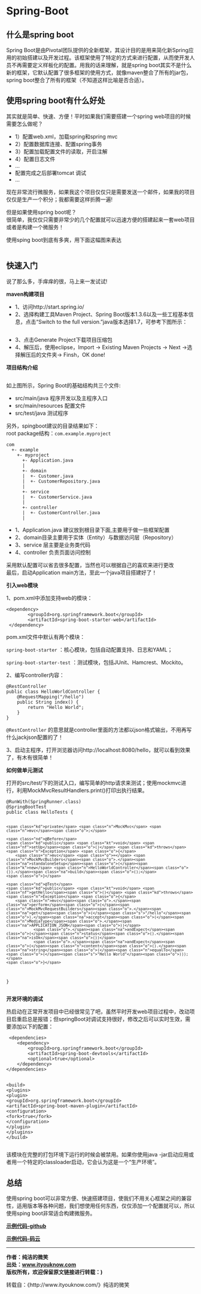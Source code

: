 # Spring-Boot
 <h2 id="什么是spring-boot">什么是spring boot</h2>

<p>Spring Boot是由Pivotal团队提供的全新框架，其设计目的是用来简化新Spring应用的初始搭建以及开发过程。该框架使用了特定的方式来进行配置，从而使开发人员不再需要定义样板化的配置。用我的话来理解，就是spring boot其实不是什么新的框架，它默认配置了很多框架的使用方式，就像maven整合了所有的jar包，spring boot整合了所有的框架（不知道这样比喻是否合适）。</p>

<h2 id="使用spring-boot有什么好处">使用spring boot有什么好处</h2>

<p>其实就是简单、快速、方便！平时如果我们需要搭建一个spring web项目的时候需要怎么做呢？</p>

<ul>
  <li>1）配置web.xml，加载spring和spring mvc</li>
  <li>2）配置数据库连接、配置spring事务</li>
  <li>3）配置加载配置文件的读取，开启注解</li>
  <li>4）配置日志文件</li>
  <li>…</li>
  <li>配置完成之后部署tomcat 调试</li>
  <li>…</li>
</ul>

<p>现在非常流行微服务，如果我这个项目仅仅只是需要发送一个邮件，如果我的项目仅仅是生产一个积分；我都需要这样折腾一遍!</p>

<p>但是如果使用spring boot呢？<br />
很简单，我仅仅只需要非常少的几个配置就可以迅速方便的搭建起来一套web项目或者是构建一个微服务！</p>

<p>使用sping boot到底有多爽，用下面这幅图来表达</p>

<p><img src="http://www.itmind.net/assets/images/2016/dog.jpg" alt="" /></p>

<h2 id="快速入门">快速入门</h2>

<p>说了那么多，手痒痒的很，马上来一发试试!</p>

<p><strong>maven构建项目</strong></p>

<ul>
  <li>1、访问http://start.spring.io/</li>
  <li>2、选择构建工具Maven Project、Spring Boot版本1.3.6以及一些工程基本信息，点击“Switch to the full version.”java版本选择1.7，可参考下图所示：</li>
</ul>

<p><img src="http://www.itmind.net/assets/images/2016/springboot1.png" alt="" /></p>

<ul>
  <li>3、点击Generate Project下载项目压缩包</li>
  <li>4、解压后，使用eclipse，Import -&gt; Existing Maven Projects -&gt; Next -&gt;选择解压后的文件夹-&gt; Finsh，OK done!</li>
</ul>

<p><strong>项目结构介绍</strong></p>

<p><img src="http://www.itmind.net/assets/images/2016/springboot2.png" alt="" /></p>

<p>如上图所示，Spring Boot的基础结构共三个文件:</p>
<ul>
  <li>src/main/java  程序开发以及主程序入口</li>
  <li>src/main/resources 配置文件</li>
  <li>src/test/java  测试程序</li>
</ul>

<p>另外，spingboot建议的目录结果如下：<br />
root package结构：<code class="highlighter-rouge">com.example.myproject</code></p>

<div class="language-java highlighter-rouge"><div class="highlight"><pre class="highlight"><code><span class="n">com</span>
  <span class="o">+-</span> <span class="n">example</span>
    <span class="o">+-</span> <span class="n">myproject</span>
      <span class="o">+-</span> <span class="n">Application</span><span class="o">.</span><span class="na">java</span>
      <span class="o">|</span>
      <span class="o">+-</span> <span class="n">domain</span>
      <span class="o">|</span>  <span class="o">+-</span> <span class="n">Customer</span><span class="o">.</span><span class="na">java</span>
      <span class="o">|</span>  <span class="o">+-</span> <span class="n">CustomerRepository</span><span class="o">.</span><span class="na">java</span>
      <span class="o">|</span>
      <span class="o">+-</span> <span class="n">service</span>
      <span class="o">|</span>  <span class="o">+-</span> <span class="n">CustomerService</span><span class="o">.</span><span class="na">java</span>
      <span class="o">|</span>
      <span class="o">+-</span> <span class="n">controller</span>
      <span class="o">|</span>  <span class="o">+-</span> <span class="n">CustomerController</span><span class="o">.</span><span class="na">java</span>
      <span class="o">|</span>
</code></pre></div></div>

<ul>
  <li>1、Application.java 建议放到根目录下面,主要用于做一些框架配置</li>
  <li>2、domain目录主要用于实体（Entity）与数据访问层（Repository）</li>
  <li>3、service 层主要是业务类代码</li>
  <li>4、controller 负责页面访问控制</li>
</ul>

<p>采用默认配置可以省去很多配置，当然也可以根据自己的喜欢来进行更改<br />
最后，启动Application main方法，至此一个java项目搭建好了！</p>

<p><strong>引入web模块</strong></p>

<p>1、pom.xml中添加支持web的模块：</p>

<div class="language-xml highlighter-rouge"><div class="highlight"><pre class="highlight"><code><span class="nt">&lt;dependency&gt;</span>
        <span class="nt">&lt;groupId&gt;</span>org.springframework.boot<span class="nt">&lt;/groupId&gt;</span>
        <span class="nt">&lt;artifactId&gt;</span>spring-boot-starter-web<span class="nt">&lt;/artifactId&gt;</span>
 <span class="nt">&lt;/dependency&gt;</span>
</code></pre></div></div>

<p>pom.xml文件中默认有两个模块：</p>

<p><code class="highlighter-rouge">spring-boot-starter</code> ：核心模块，包括自动配置支持、日志和YAML；</p>

<p><code class="highlighter-rouge">spring-boot-starter-test</code> ：测试模块，包括JUnit、Hamcrest、Mockito。</p>

<p>2、编写controller内容：</p>

<div class="language-java highlighter-rouge"><div class="highlight"><pre class="highlight"><code><span class="nd">@RestController</span>
<span class="kd">public</span> <span class="kd">class</span> <span class="nc">HelloWorldController</span> <span class="o">{</span>
    <span class="nd">@RequestMapping</span><span class="o">(</span><span class="s">"/hello"</span><span class="o">)</span>
    <span class="kd">public</span> <span class="n">String</span> <span class="nf">index</span><span class="o">()</span> <span class="o">{</span>
        <span class="k">return</span> <span class="s">"Hello World"</span><span class="o">;</span>
    <span class="o">}</span>
<span class="o">}</span>
</code></pre></div></div>

<p><code class="highlighter-rouge">@RestController</code> 的意思就是controller里面的方法都以json格式输出，不用再写什么jackjson配置的了！</p>

<p>3、启动主程序，打开浏览器访问http://localhost:8080/hello，就可以看到效果了，有木有很简单！</p>

<p><strong>如何做单元测试</strong></p>

<p>打开的src/test/下的测试入口，编写简单的http请求来测试；使用mockmvc进行，利用MockMvcResultHandlers.print()打印出执行结果。</p>

<div class="language-java highlighter-rouge"><div class="highlight"><pre class="highlight"><code><span class="nd">@RunWith</span><span class="o">(</span><span class="n">SpringRunner</span><span class="o">.</span><span class="na">class</span><span class="o">)</span>
<span class="nd">@SpringBootTest</span>
<span class="kd">public</span> <span class="kd">class</span> <span class="nc">HelloTests</span> <span class="o">{</span>

  
    <span class="kd">private</span> <span class="n">MockMvc</span> <span class="n">mvc</span><span class="o">;</span>

    <span class="nd">@Before</span>
    <span class="kd">public</span> <span class="kt">void</span> <span class="nf">setUp</span><span class="o">()</span> <span class="kd">throws</span> <span class="n">Exception</span> <span class="o">{</span>
        <span class="n">mvc</span> <span class="o">=</span> <span class="n">MockMvcBuilders</span><span class="o">.</span><span class="na">standaloneSetup</span><span class="o">(</span><span class="k">new</span> <span class="n">HelloWorldController</span><span class="o">()).</span><span class="na">build</span><span class="o">();</span>
    <span class="o">}</span>

    <span class="nd">@Test</span>
    <span class="kd">public</span> <span class="kt">void</span> <span class="nf">getHello</span><span class="o">()</span> <span class="kd">throws</span> <span class="n">Exception</span> <span class="o">{</span>
        <span class="n">mvc</span><span class="o">.</span><span class="na">perform</span><span class="o">(</span><span class="n">MockMvcRequestBuilders</span><span class="o">.</span><span class="na">get</span><span class="o">(</span><span class="s">"/hello"</span><span class="o">).</span><span class="na">accept</span><span class="o">(</span><span class="n">MediaType</span><span class="o">.</span><span class="na">APPLICATION_JSON</span><span class="o">))</span>
                <span class="o">.</span><span class="na">andExpect</span><span class="o">(</span><span class="n">status</span><span class="o">().</span><span class="na">isOk</span><span class="o">())</span>
                <span class="o">.</span><span class="na">andExpect</span><span class="o">(</span><span class="n">content</span><span class="o">().</span><span class="na">string</span><span class="o">(</span><span class="n">equalTo</span><span class="o">(</span><span class="s">"Hello World"</span><span class="o">)));</span>
    <span class="o">}</span>

<span class="o">}</span>
</code></pre></div></div>

<p><strong>开发环境的调试</strong></p>

<p>热启动在正常开发项目中已经很常见了吧，虽然平时开发web项目过程中，改动项目启重启总是报错；但springBoot对调试支持很好，修改之后可以实时生效，需要添加以下的配置：</p>

<div class="language-xml highlighter-rouge"><div class="highlight"><pre class="highlight"><code> <span class="nt">&lt;dependencies&gt;</span>
    <span class="nt">&lt;dependency&gt;</span>
        <span class="nt">&lt;groupId&gt;</span>org.springframework.boot<span class="nt">&lt;/groupId&gt;</span>
        <span class="nt">&lt;artifactId&gt;</span>spring-boot-devtools<span class="nt">&lt;/artifactId&gt;</span>
        <span class="nt">&lt;optional&gt;</span>true<span class="nt">&lt;/optional&gt;</span>
    <span class="nt">&lt;/dependency&gt;</span>
<span class="nt">&lt;/dependencies&gt;</span>

<span class="nt">&lt;build&gt;</span>
    <span class="nt">&lt;plugins&gt;</span>
        <span class="nt">&lt;plugin&gt;</span>
            <span class="nt">&lt;groupId&gt;</span>org.springframework.boot<span class="nt">&lt;/groupId&gt;</span>
            <span class="nt">&lt;artifactId&gt;</span>spring-boot-maven-plugin<span class="nt">&lt;/artifactId&gt;</span>
            <span class="nt">&lt;configuration&gt;</span>
                <span class="nt">&lt;fork&gt;</span>true<span class="nt">&lt;/fork&gt;</span>
            <span class="nt">&lt;/configuration&gt;</span>
        <span class="nt">&lt;/plugin&gt;</span>
<span class="nt">&lt;/plugins&gt;</span>
<span class="nt">&lt;/build&gt;</span>
</code></pre></div></div>

<p>该模块在完整的打包环境下运行的时候会被禁用。如果你使用java -jar启动应用或者用一个特定的classloader启动，它会认为这是一个“生产环境”。</p>

<h2 id="总结">总结</h2>

<p>使用spring boot可以非常方便、快速搭建项目，使我们不用关心框架之间的兼容性，适用版本等各种问题，我们想使用任何东西，仅仅添加一个配置就可以，所以使用sping boot非常适合构建微服务。</p>

<p><strong><a href="https://github.com/ityouknow/spring-boot-examples">示例代码-github</a></strong></p>

<p><strong><a href="https://gitee.com/ityouknow/spring-boot-examples">示例代码-码云</a></strong></p>

<hr />

<p><strong>作者：纯洁的微笑</strong><br />
<strong>出处：<a href="http://www.ityouknow.com">www.ityouknow.com</a></strong>  <br />
<strong>版权所有，欢迎保留原文链接进行转载：)</strong></p>
转载自：《http://www.ityouknow.com/》纯洁的微笑
